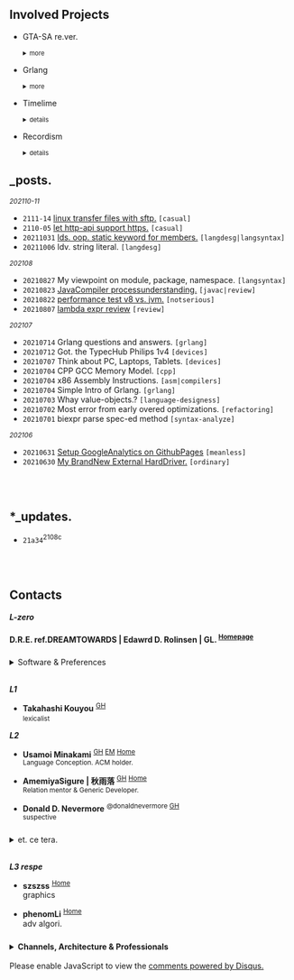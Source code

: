 

## Involved Projects


- GTA-SA re.ver.
  <details markdown="1"><summary style="font-size: 11px;">more</summary>
  
  Grand Theft Auto: SanAndreas. Re.Version.
  <small markdown="1">
    - OpenGL CoreProfile
    - Bullet Physics
    - Cplusplus CPP17 GCC<br>
  </small>
  </details>


- Grlang
  <details markdown="1"><summary style="font-size: 11px;">more</summary>
  
  \*Topix         | Predicated Release Date
  ---             | ---
  HeapObject (OOP)| `2021-Q4-Aug`
  StackObject     | `2021-Q4-Sept`
  Pointers / SpecialReferences | `2021-Q4-Sept`
  Generics (ReifiedGenerics, ConstValarg Generics) | `2021-Q4-Oct`
  Value-Type (Flat Struct) | `2021-Q4-Oct`
  JIT MachineCode Compilation from Stkbas instructions | `2021-Q4-Nov`

  </details>


<!--
- Powerboard
  <details><summary style="font-size: 11px;">details</summary><small markdown="1">
  Let *Calendar,Notes,Tasks/Reminders,Cards,Dailylogs* compose "Together", 
  in a Generic-Specification. you can use it offline or online, even use it without special software are allowed. 
  All records are .md files organized by yourself.<br>
  </small></details>
-->


- Timelime
  <details><summary style="font-size: 11px;">details</summary><small markdown="1">

  Timeline Calendar. flex and precious to view/operates.

  </small></details>


- Recordism
  <details><summary style="font-size: 11px;">details</summary><small markdown="1">

  A Visitor&Access Recorder for websites.
  ***Identify visitor*** by Fingerprint, Cookie-Id, Ip...
  ***Track visitor*** behaviors and lot events. detect online-duration/time and status
  ***Record visitor*** max information: Source-Info, Network-Info, Location-Info, Browser-Info, Device-Info, Screen-Info, Page-Info..<br>

  </small></details>

[comment]: <> (- microcraft)

## _posts.


<small>*202110-11*</small>
- `2111-14` [linux transfer files with sftp.](/blog/202111/linux-transfer-files-with-sftp) `[casual]`
- `2110-05` [let http-api support https.](/blog/202110/21a40/setup-https-for-http) `[casual]`
- `20211031` [lds. oop. static keyword for members.](/blog/202110/ld-oop-statickw-for-members) `[langdesg|langsyntax]`
- `20211006` ldv. string literal. `[langdesg]`


<small>*202108*</small>
- `20210827` My viewpoint on module, package, namespace. `[langsyntax]`
- `20210823` [JavaCompiler processunderstanding.](/blog/202108/21a34/javac-analysis) `[javac|review]`
- `20210822` [performance test v8 vs. jvm.](/blog/202108/21a33/performace-v8-vs-jvm) `[notserious]` 
- `20210807` [lambda expr review](/blog/202108/21a31/rfd-lambda-impl) `[review]`

<small>*202107*</small>
- `20210714` Grlang questions and answers. `[grlang]`
- `20210712` Got. the TypecHub Philips 1v4 `[devices]`
- `20210707` Think about PC, Laptops, Tablets. `[devices]`
- `20210704` CPP GCC Memory Model. `[cpp]`
- `20210704` x86 Assembly Instructions. `[asm|compilers]`
- `20210704` Simple Intro of Grlang. `[grlang]`
- `20210703` Whay value-objects.?  `[language-designess]`
- `20210702` Most error from early overed optimizations. `[refactoring]`
- `20210701` biexpr parse spec-ed method `[syntax-analyze]`

<small>*202106*</small>
- `20210631` [Setup GoogleAnalytics on GithubPages](/blog/202106/setup_googleanalytics_on_githubpages)  `[meanless]`
- `20210630` [My BrandNew External HardDriver.](/blog/202106/my_brandnew_external_harddriver) `[ordinary]`




[comment]: <> (## Infs)

<br><br>

## *_updates.

- `21a34`<sup>2108c</sup> 

<br><br>

## Contacts

***L-zero***
#### D.R.E. ref.DREAMTOWARDS | Edawrd D. Rolinsen | GL. <sup>[Homepage]()</sup>

<details markdown="1" style="margin-top: 24px;">
  <summary> Software & Preferences</summary> <br>

[comment]: <> (- Perspubinfs)
  - <small>Integrated Development Environment. IDE.</small>  
    IntelliJ IDEA \| Clion \| Visual Studio Code \| ~~Visual Studio 17+~~
  - <small>Utilities</small>  
    Proxifier \| Clash
  - <small>Media</small>  
    Blender \| Photoshop \| Premiere Pro \| ~~Final Cut Pro~~
  - <small>Minecraft</small>  
    Mining \| Farming
  - <small>Series</small>  
    Prison Breaking / Narcos / LdP. / Breaking Bad
  - <small>Gam'es</small>  
    Euro Truck Simulator II. \| Cities: Skyline \| Plants vs Zombie. \| GTA V. SA. \| Farcry 
  - <small>Platform</small>  
    Pinterest \| Trello \| Discord \| Reddit \| Soundcloud
  - <small>OS.</small>  
    Microsoft Windows <small>_casual_latest_version.</small> \| MACOSX <small>_15_final.</small> \| Ubuntu <small>_16_final.</small>

<br>

- <small>Fav Musx.</small>
  - *Folklove (Inst.)* <small>&nbsp;/&nbsp; Kenichiro Nishihara; ESNO · Natural Relax presented by Folklove</small> <sup>&nbsp;#Jaz h.</sup>
  - *214 National Highway (Original Mix)* <small>&nbsp;/&nbsp; Melchi</small> <sup>&nbsp;#Progressive House</sup>
    
</details>
<br>

***L1***

[comment]: <> (- **m8 | MeiVinEight | 夏雨** <sup>[GH]&#40;MeiVinEight&#41;</sup>  )
[comment]: <> (  <small>java bytecode compile. 3rd EffJav reflection framework.</small>)

- **Takahashi Kouyou** <sup>[GH](https://github.com/KouyouX) </sup>  
  <small>lexicalist</small>



***L2***

- **Usamoi Minakami** <sup>[GH](https://github.com/Usamoi) [EM](usamoi@outlook.com) [Home](https://usamoi.com/) </sup>  
  <small>Language Conception. ACM holder.</small>

- **AmemiyaSigure | 秋雨落** <sup>[GH](https://github.com/AmemiyaSigure) [Home](https://blog.rain.cx/) </sup>  
  <small>Relation mentor & Generic Developer.</small>

- **Donald D. Nevermore** <sup>@donaldnevermore [GH](https://github.com/donaldnevermore) </sup>  
  <small>suspective</small>


<details markdown="1" style="margin-top: 24px;">
  <summary> et. ce tera. </summary> 

[comment]: <> (  - Chanots <sup>[GH]&#40;https://github.com/G0ld2N&#41; </sup>)
[comment]: <> (  - Kevin CHEN <sup>[GH]&#40;https://github.com/KevinZonda&#41; </sup>)
[comment]: <> (  - Chanshiyu <sup>[Home]&#40;https://chanshiyu.com/&#41; </sup>)
[comment]: <> (- TheBadZhang <sup>[Home]&#40;https://thebadzhang.top/&#41; </sup>)
[comment]: <> (- CompexStudio <sup> [Home]&#40;https://complexstudio.net/&#41; </sup>)
[comment]: <> (  - Glavo <sup>[GH]&#40;https://github.com/Glavo&#41; </sup>)
  - Trii Hsia <sup>[Home](https://yumoe.com/) </sup>
  - *Lang J. Ron*
  - Makito's Notebook <sup>[Home](https://keep.moe/) </sup>
  - Ayaka Neko <sup>[Home](https://neko.ayaka.moe/) </sup>
  - Lowsfish <sup>[Home](https://lowsfish.com/) </sup>
  - Chris <sup>[Home](https://chrisoft.org/) </sup>
  - DavinciEvans <sup>[Home](https://davincievans.top/) [GH](https://github.com/DavinciEvans) </sup>

</details>

<br>

***L3 respe***


- **szszss** <sup>[Home](http://blog.hakugyokurou.net/) </sup>  
  graphics
  
- **phenomLi** <sup>[Home](https://github.com/phenomLi/Blog) </sup>  
  adv algori.




<details markdown="1" style="margin-top: 24px;">
  <summary> <b>Channels, Architecture & Professionals</b> </summary><br>
  

[comment]: <> (<details markdown="1" style="margin-top: 24px;"> <summary> <b>Channels</b> </summary><br>)
- Channels
  - <small>Music</small>  
    Chillhop Music | MrSuicideSheep | Waifu Wednesdays | Aviencloud | Ujico\* /Snail's House | Firefly Music | YUUKI MUSIC | Unmei Ongaku
  - <small>Relaxation</small>  
    ElenaLin | Mediastorm | JiangSenZhe | Destiny Whispers<sup>m. asmr</sup>
  
  - <small>Norm Gaming</small>
    - OMGcraft \| Shulkercraft \| D. Jofa
    - <small>Film</small>  
      James Harding<sup>The Find Overgrown</sup> \| Element Animation \| Black Plasma Studios \| Blue Monkey
    - <small>Building</small>  
      Keralis | JUNS MAB Minecraft | Archelaus | CraftyFoxe | Zaypixel | Silvarret | Folli | TheNeoCubest | Rinty-Craft
    - <small>Logs</small>  
      巢哥 | Onityan | Bes Joe Kampo
    - <small>Pvp</small>  
      Target3DGaming, RKY, Bitzel, fruitberries
    - <small>Otr</small>  
      RSparrow, Vučko100, Jimmy01, JANTSUU \| Grant Abbitt

[comment]: <> (</details><br>)

<br>

[comment]: <> (<details markdown="1"> <summary> <b>Architecture</b> </summary><br>)

- Architecture
  - Greenfield Minecraft
  - *Alpine*
  - Zeropoint55 <sup>[YT](https://www.youtube.com/channel/UC9SmMEm_jEWD03AJuH-0xow) Respectful broad r. clean Architecture.</sup>   
  - <small>Comp</small>  
    Kao<sup>[Home](https://beacons.page/kaomc) [YT](https://www.youtube.com/channel/UCmvcFn2ktjXO-BRCSc1AnoQ) </sup> | Mar. | Blisschen | cardboardman | きぃこ / kiiko

[comment]: <> (</details><br>)

<br>

[comment]: <> (<details markdown="1"> <summary> <b>Ultimate Terminators</b> </summary> <br>)
- Professional Technology
  - <small>Comm</small>
    - The Cherno
    - Makin' Stuff Look Good
  - <small>StepIn</small>
    - Mahan Pandey \| Briac \| Inigo Quilez
    - Sebastian Lague
    - Thinmatrix.
  - <small>Ex</small>
    - Erin Catto
  - <small>Advanced Surface</small>
    - Lin X \| ngildea
    - M. Cepero

[comment]: <> (</details>)

</details>
<br>

<!--
Proj | Date
---  | ---
Gymcontroller | Use of Gyroscope of Mobile Device, Controlling PC interfaces.
Recordism     | Records and Track website visitor Every Info.
Powerboard    |
Mediaforum    | 
-->


<div id="disqus_thread"></div>
<script>
    /**
    *  RECOMMENDED CONFIGURATION VARIABLES: EDIT AND UNCOMMENT THE SECTION BELOW TO INSERT DYNAMIC VALUES FROM YOUR PLATFORM OR CMS.
    *  LEARN WHY DEFINING THESE VARIABLES IS IMPORTANT: https://disqus.com/admin/universalcode/#configuration-variables    */
    /*
    var disqus_config = function () {
    this.page.url = PAGE_URL;  // Replace PAGE_URL with your page's canonical URL variable
    this.page.identifier = PAGE_IDENTIFIER; // Replace PAGE_IDENTIFIER with your page's unique identifier variable
    };
    */
    (function() { // DON'T EDIT BELOW THIS LINE
    var d = document, s = d.createElement('script');
    s.src = 'https://dreamtowards.disqus.com/embed.js';
    s.setAttribute('data-timestamp', +new Date());
    (d.head || d.body).appendChild(s);
    })();
</script>
<noscript>Please enable JavaScript to view the <a href="https://disqus.com/?ref_noscript">comments powered by Disqus.</a></noscript>


